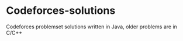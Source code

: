 # Codeforces-solutions
Codeforces problemset solutions written in Java, older problems are in C/C++
